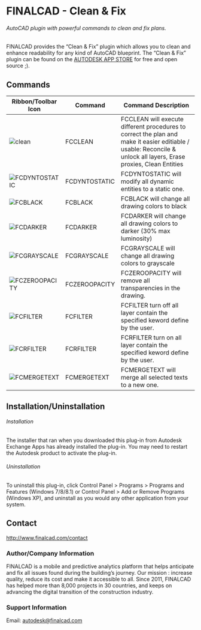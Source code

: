 # FINALCAD - Clean & Fix
###### AutoCAD plugin with powerful commands to clean and fix plans.

FINALCAD provides the “Clean & Fix” plugin which allows you to clean and enhance readability for any kind of AutoCAD blueprint.
The “Clean & Fix” plugin can be found on the [AUTODESK APP STORE](http://finalb.im/1sddNpC "FINALCAD on the AUTODESK APP STORE") for free and open source ;).

## Commands

| Ribbon/Toolbar Icon | Command | Command Description |
|---|---|---|
| ![clean](http://finalcad.fr/autonomy/Ribbon/Clean.png) | FCCLEAN |  FCCLEAN will execute different procedures to correct the plan and make it easier editiable / usable: Reconcile & unlock all layers, Erase proxies, Clean Entities  |
| ![FCDYNTOSTATIC](http://finalcad.fr/autonomy/Ribbon/Dynamic2Static.png) | FCDYNTOSTATIC | FCDYNTOSTATIC will modify all dynamic entities to a static one.|
| ![FCBLACK](http://finalcad.fr/autonomy/Ribbon/Black.png) | FCBLACK | FCBLACK will change all drawing colors to black |
| ![FCDARKER](http://finalcad.fr/autonomy/Ribbon/Darker.png) | FCDARKER | FCDARKER will change all drawing colors to darker (30% max luminosity) |
| ![FCGRAYSCALE](http://finalcad.fr/autonomy/Ribbon/Grayscale.png) | FCGRAYSCALE | FCGRAYSCALE will change all drawing colors to grayscale |
| ![FCZEROOPACITY](http://finalcad.fr/autonomy/Ribbon/ZeroOpacity.png) | FCZEROOPACITY | FCZEROOPACITY will remove all transparencies in the drawing. |
| ![FCFILTER](http://finalcad.fr/autonomy/Ribbon/LayerFilter.png) | FCFILTER | FCFILTER turn off all layer contain the specified keword define by the user. |
| ![FCRFILTER](http://finalcad.fr/autonomy/Ribbon/ReverseLayerFilter.png) | FCRFILTER | FCRFILTER turn on all layer contain the specified keword define by the user. |
| ![FCMERGETEXT](http://finalcad.fr/autonomy/Ribbon/MergeText.png) | FCMERGETEXT | FCMERGETEXT will merge all selected texts to a new one. |

## Installation/Uninstallation
###### Installation
The installer that ran when you downloaded this plug-in from Autodesk Exchange Apps has already installed the plug-in. You may need to restart the Autodesk product to activate the plug-in. 
###### Uninstallation
To uninstall this plug-in, click Control Panel > Programs > Programs and Features (Windows 7/8/8.1) or Control Panel > Add or Remove Programs (Windows XP), and uninstall as you would any other application from your system.

## Contact
http://www.finalcad.com/contact
### Author/Company Information
FINALCAD is a mobile and predictive analytics platform that helps anticipate and fix all issues found during the building’s journey. Our mission : increase quality, reduce its cost and make it accessible to all. 
Since 2011, FINALCAD has helped more than 8,000 projects in 30 countries, and keeps on advancing the digital transition of the construction industry.

### Support Information
Email: autodesk@finalcad.com
